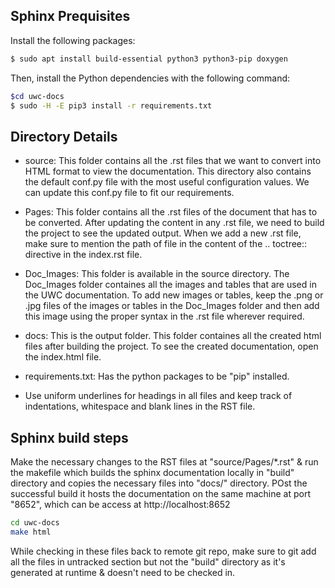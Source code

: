 
## Sphinx Prequisites
Install the following packages:

```sh
$ sudo apt install build-essential python3 python3-pip doxygen
```

Then, install the Python dependencies with the following command:

```sh
$cd uwc-docs
$ sudo -H -E pip3 install -r requirements.txt
```

## Directory Details
 
* source: This folder contains all  the .rst files that we want to convert into HTML format to view the documentation.
  This directory also contains the default conf.py file with the most useful configuration values.
  We can update this conf.py file to fit our requirements.

* Pages: This folder contains all the .rst files of the document that has to be converted. 
  After updating the content in any .rst file, we need to build the project to see the updated output.
  When we add a new .rst file, make sure to mention the path of file in the content of the .. toctree:: directive in the index.rst file.

* Doc_Images: This folder is available in the source directory. The Doc_Images folder containes all the images and tables that are used
  in the UWC documentation. To add new images or tables, keep the .png or .jpg files of the images or tables in the Doc_Images folder and 
  then add this image using the proper syntax in the .rst file wherever required.

* docs: This is the output folder. This folder containes all the created html files after building the project.
  To see the created documentation, open the index.html file.

* requirements.txt: Has the python packages to be "pip" installed.  

* Use uniform underlines for headings in all files and keep track of indentations, whitespace and blank lines in the RST file.

## Sphinx build steps

Make the necessary changes to the RST files at "source/Pages/*.rst" & run the makefile which builds the sphinx documentation locally in "build" directory and copies the necessary files into "docs/" directory. POst the successful build it hosts the documentation 
on the same machine at port "8652", which can be access at http://localhost:8652
```sh
cd uwc-docs
make html
```
While checking in these files back to remote git repo, make sure to git add all the files in untracked section but not the "build" directory as it's generated at runtime & doesn't need to be checked in.




